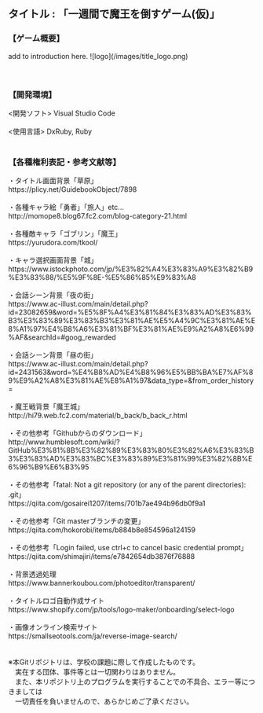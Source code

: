 <h2>タイトル : 「一週間で魔王を倒すゲーム(仮)」</h2>
<h3>【ゲーム概要】</h3>
add to introduction here.
![logo](/images/title_logo.png)
<br>
<br>
<br>
<h3>【開発環境】</h3>
<開発ソフト> Visual Studio Code<br>
<br>
<使用言語> DxRuby, Ruby<br>
<br>
<h3>【各種権利表記・参考文献等】</h3>
・タイトル画面背景「草原」<br>
https://plicy.net/GuidebookObject/7898
<br>
<br>
・各種キャラ絵「勇者」「旅人」etc...<br>
http://momope8.blog67.fc2.com/blog-category-21.html
<br>
<br>
・各種敵キャラ「ゴブリン」「魔王」<br>
https://yurudora.com/tkool/
<br>
<br>
・キャラ選択画面背景「城」<br>
https://www.istockphoto.com/jp/%E3%82%A4%E3%83%A9%E3%82%B9%E3%83%88/%E5%9F%8E-%E5%86%85%E9%83%A8
<br>
<br>
・会話シーン背景「夜の街」<br>
https://www.ac-illust.com/main/detail.php?id=23082659&word=%E5%8F%A4%E3%81%84%E3%83%AD%E3%83%B3%E3%83%89%E3%83%B3%E3%81%AE%E5%A4%9C%E3%81%AE%E8%A1%97%E4%B8%A6%E3%81%BF%E3%81%AE%E9%A2%A8%E6%99%AF&searchId=#goog_rewarded
<br>
<br>
・会話シーン背景「昼の街」<br>
https://www.ac-illust.com/main/detail.php?id=2431563&word=%E4%B8%AD%E4%B8%96%E5%BB%BA%E7%AF%89%E9%A2%A8%E3%81%AE%E8%A1%97&data_type=&from_order_history=
<br>
<br>
・魔王戦背景「魔王城」<br>
http://hi79.web.fc2.com/material/b_back/b_back_r.html
<br>
<br>
・その他参考「Githubからのダウンロード」<br>
http://www.humblesoft.com/wiki/?GitHub%E3%81%8B%E3%82%89%E3%83%80%E3%82%A6%E3%83%B3%E3%83%AD%E3%83%BC%E3%83%89%E3%81%99%E3%82%8B%E6%96%B9%E6%B3%95
<br>
<br>
・その他参考「fatal: Not a git repository (or any of the parent directories): .git」<br>
https://qiita.com/gosairei1207/items/701b7ae494b96db0f9a1
<br>
<br>
・その他参考「Git masterブランチの変更」<br>
https://qiita.com/hokorobi/items/b884b8e854596a124159
<br>
<br>
・その他参考「Login failed, use ctrl+c to cancel basic credential prompt」<br>
https://qiita.com/shimajiri/items/e7842654db3876f76888
<br>
<br>
・背景透過処理<br>
https://www.bannerkoubou.com/photoeditor/transparent/
<br>
<br>
・タイトルロゴ自動作成サイト<br>
https://www.shopify.com/jp/tools/logo-maker/onboarding/select-logo
<br>
<br>
・画像オンライン検索サイト<br>
https://smallseotools.com/ja/reverse-image-search/
<br>
<br>
<br>
※本Gitリポジトリは、学校の課題に際して作成したものです。<br>
　実在する団体、事件等とは一切関わりはありません。<br>
　また、本リポジトリ上のプログラムを実行することでの不具合、エラー等につきましては<br>
　一切責任を負いませんので、あらかじめご了承ください。<br>
